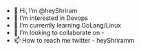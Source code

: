 - 👋 Hi, I’m @heyShriram
- 👀 I’m interested in Devops
- 🌱 I’m currently learning GoLang/Linux
- 💞️ I’m looking to collaborate on - 
- 📫 How to reach me twitter - heyShriramm

<!---
heyShriram/heyShriram is a ✨ special ✨ repository because its `README.md` (this file) appears on your GitHub profile.
You can click the Preview link to take a look at your changes.
--->
